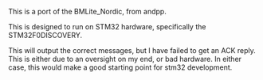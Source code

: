 This is a port of the BMLite_Nordic, from andpp.

This is designed to run on STM32 hardware, specifically the STM32F0DISCOVERY.  

This will output the correct messages, but I have failed to get an ACK reply.  This is either due to an oversight on my end, or bad hardware.  In either case, this would make a good starting point for stm32 development.

